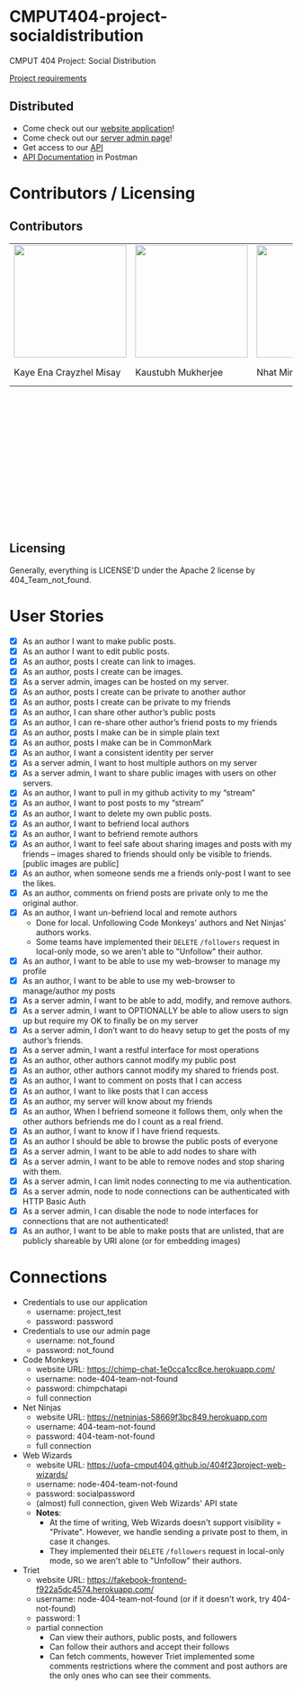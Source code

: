 CMPUT404-project-socialdistribution
===================================

CMPUT 404 Project: Social Distribution

[Project requirements](https://github.com/uofa-cmput404/project-socialdistribution/blob/master/project.org) 

## Distributed
- Come check out our [website application](https://distributed-network-37d054f03cf4.herokuapp.com/)!
- Come check out our [server admin page](https://distributed-network-37d054f03cf4.herokuapp.com/admin/)!
- Get access to our [API](https://distributed-network-37d054f03cf4.herokuapp.com/api/)
- [API Documentation](https://documenter.getpostman.com/view/29719988/2s9Ye8hFfD) in Postman

Contributors / Licensing
========================

## Contributors
<table style="height:500px;">
  <tr>
    <td><a href="https://github.com/kaynzhel"/><img src="https://github.com/kaynzhel.png" width="200"></td>
    <td><a href="https://github.com/Boredalien248"/><img src="https://github.com/Boredalien248.png" width="200"></td>
    <td><a href="https://github.com/nluu175"/><img src="https://github.com/nluu175.png" width="200"></td>
    <td><a href="https://github.com/rmgutierrez"/><img src="https://github.com/rmgutierrez.png" width="200"></td>
    <td><a href="https://github.com/mehsheed"/><img src="https://github.com/mehsheed.png" width="200"></td>
  </tr>
  <tr>
    <td>Kaye Ena Crayzhel Misay</td>
    <td>Kaustubh Mukherjee</td>
    <td>Nhat Minh Luu</td>
    <td>Raphael Gutierrez</td>
    <td>Mehsheed Ahmed Syed Abdul</td>
  </tr>
</table>

## Licensing
Generally, everything is LICENSE'D under the Apache 2 license by 404_Team_not_found.

User Stories
========================
- [x] As an author I want to make public posts.
- [x] As an author I want to edit public posts.
- [x] As an author, posts I create can link to images.
- [x] As an author, posts I create can be images.
- [x] As a server admin, images can be hosted on my server.
- [x] As an author, posts I create can be private to another author
- [x] As an author, posts I create can be private to my friends
- [x] As an author, I can share other author’s public posts
- [x] As an author, I can re-share other author’s friend posts to my friends
- [x] As an author, posts I make can be in simple plain text
- [x] As an author, posts I make can be in CommonMark
- [x] As an author, I want a consistent identity per server
- [x] As a server admin, I want to host multiple authors on my server
- [x] As a server admin, I want to share public images with users on other servers.
- [x] As an author, I want to pull in my github activity to my “stream”
- [x] As an author, I want to post posts to my “stream”
- [x] As an author, I want to delete my own public posts.
- [x] As an author, I want to befriend local authors
- [x] As an author, I want to befriend remote authors
- [x] As an author, I want to feel safe about sharing images and posts with my friends – images shared to friends should only be visible to friends. [public images are public]
- [x] As an author, when someone sends me a friends only-post I want to see the likes.
- [x] As an author, comments on friend posts are private only to me the original author.
- [x] As an author, I want un-befriend local and remote authors
  - Done for local. Unfollowing Code Monkeys' authors and Net Ninjas' authors works.
  - Some teams have implemented their `DELETE` `/followers` request in local-only mode, so we aren't able to "Unfollow" their author.
- [x] As an author, I want to be able to use my web-browser to manage my profile
- [x] As an author, I want to be able to use my web-browser to manage/author my posts
- [x] As a server admin, I want to be able to add, modify, and remove authors.
- [x] As a server admin, I want to OPTIONALLY be able to allow users to sign up but require my OK to finally be on my server
- [x] As a server admin, I don’t want to do heavy setup to get the posts of my author’s friends.
- [x] As a server admin, I want a restful interface for most operations
- [x] As an author, other authors cannot modify my public post
- [x] As an author, other authors cannot modify my shared to friends post.
- [x] As an author, I want to comment on posts that I can access
- [x] As an author, I want to like posts that I can access
- [x] As an author, my server will know about my friends
- [x] As an author, When I befriend someone it follows them, only when the other authors befriends me do I count as a real friend.
- [x] As an author, I want to know if I have friend requests.
- [x] As an author I should be able to browse the public posts of everyone
- [x] As a server admin, I want to be able to add nodes to share with
- [x] As a server admin, I want to be able to remove nodes and stop sharing with them.
- [x] As a server admin, I can limit nodes connecting to me via authentication.
- [x] As a server admin, node to node connections can be authenticated with HTTP Basic Auth
- [x] As a server admin, I can disable the node to node interfaces for connections that are not authenticated!
- [x] As an author, I want to be able to make posts that are unlisted, that are publicly shareable by URI alone (or for embedding images)

Connections
========================
- Credentials to use our application
  - username: project_test
  - password: password
- Credentials to use our admin page
  - username: not_found
  - password: not_found
- Code Monkeys
  - website URL: https://chimp-chat-1e0cca1cc8ce.herokuapp.com/
  - username: node-404-team-not-found
  - password: chimpchatapi
  - full connection
- Net Ninjas
  - website URL: https://netninjas-58669f3bc849.herokuapp.com
  - username: 404-team-not-found
  - password: 404-team-not-found
  - full connection
- Web Wizards
   - website URL: https://uofa-cmput404.github.io/404f23project-web-wizards/
   - username: node-404-team-not-found
   - password: socialpassword
   - (almost) full connection, given Web Wizards' API state
   - **Notes**:
     - At the time of writing, Web Wizards doesn't support visibility = "Private". However, we handle sending a private post to them, in case it changes.
     - They implemented their `DELETE` `/followers` request in local-only mode, so we aren't able to "Unfollow" their authors.
- Triet
  - website URL: https://fakebook-frontend-f922a5dc4574.herokuapp.com/
  - username: node-404-team-not-found (or if it doesn't work, try 404-not-found)
  - password: 1
  - partial connection
    - Can view their authors, public posts, and followers
    - Can follow their authors and accept their follows
    - Can fetch comments, however Triet implemented some comments restrictions where the comment and post authors are the only ones who can see their comments.
